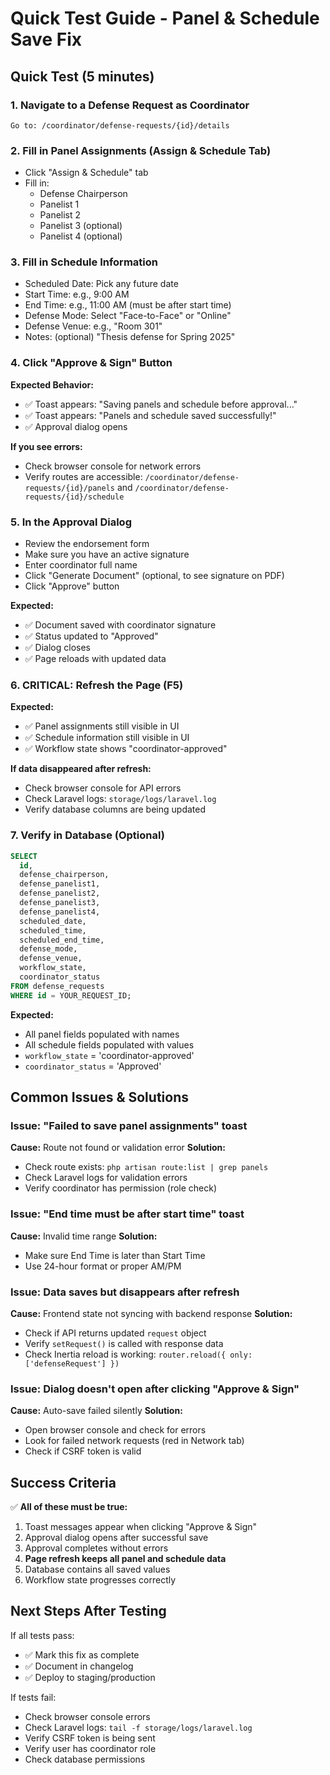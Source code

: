# Quick Test Guide - Panel & Schedule Save Fix

## Quick Test (5 minutes)

### 1. Navigate to a Defense Request as Coordinator
```
Go to: /coordinator/defense-requests/{id}/details
```

### 2. Fill in Panel Assignments (Assign & Schedule Tab)
- Click "Assign & Schedule" tab
- Fill in:
  - Defense Chairperson
  - Panelist 1
  - Panelist 2
  - Panelist 3 (optional)
  - Panelist 4 (optional)

### 3. Fill in Schedule Information
- Scheduled Date: Pick any future date
- Start Time: e.g., 9:00 AM
- End Time: e.g., 11:00 AM (must be after start time)
- Defense Mode: Select "Face-to-Face" or "Online"
- Defense Venue: e.g., "Room 301"
- Notes: (optional) "Thesis defense for Spring 2025"

### 4. Click "Approve & Sign" Button
**Expected Behavior:**
- ✅ Toast appears: "Saving panels and schedule before approval..."
- ✅ Toast appears: "Panels and schedule saved successfully!"
- ✅ Approval dialog opens

**If you see errors:**
- Check browser console for network errors
- Verify routes are accessible: `/coordinator/defense-requests/{id}/panels` and `/coordinator/defense-requests/{id}/schedule`

### 5. In the Approval Dialog
- Review the endorsement form
- Make sure you have an active signature
- Enter coordinator full name
- Click "Generate Document" (optional, to see signature on PDF)
- Click "Approve" button

**Expected:**
- ✅ Document saved with coordinator signature
- ✅ Status updated to "Approved"
- ✅ Dialog closes
- ✅ Page reloads with updated data

### 6. CRITICAL: Refresh the Page (F5)
**Expected:**
- ✅ Panel assignments still visible in UI
- ✅ Schedule information still visible in UI
- ✅ Workflow state shows "coordinator-approved"

**If data disappeared after refresh:**
- Check browser console for API errors
- Check Laravel logs: `storage/logs/laravel.log`
- Verify database columns are being updated

### 7. Verify in Database (Optional)
```sql
SELECT 
  id,
  defense_chairperson,
  defense_panelist1,
  defense_panelist2,
  defense_panelist3,
  defense_panelist4,
  scheduled_date,
  scheduled_time,
  scheduled_end_time,
  defense_mode,
  defense_venue,
  workflow_state,
  coordinator_status
FROM defense_requests
WHERE id = YOUR_REQUEST_ID;
```

**Expected:**
- All panel fields populated with names
- All schedule fields populated with values
- `workflow_state` = 'coordinator-approved'
- `coordinator_status` = 'Approved'

## Common Issues & Solutions

### Issue: "Failed to save panel assignments" toast
**Cause:** Route not found or validation error
**Solution:** 
- Check route exists: `php artisan route:list | grep panels`
- Check Laravel logs for validation errors
- Verify coordinator has permission (role check)

### Issue: "End time must be after start time" toast
**Cause:** Invalid time range
**Solution:** 
- Make sure End Time is later than Start Time
- Use 24-hour format or proper AM/PM

### Issue: Data saves but disappears after refresh
**Cause:** Frontend state not syncing with backend response
**Solution:** 
- Check if API returns updated `request` object
- Verify `setRequest()` is called with response data
- Check Inertia reload is working: `router.reload({ only: ['defenseRequest'] })`

### Issue: Dialog doesn't open after clicking "Approve & Sign"
**Cause:** Auto-save failed silently
**Solution:**
- Open browser console and check for errors
- Look for failed network requests (red in Network tab)
- Check if CSRF token is valid

## Success Criteria

✅ **All of these must be true:**
1. Toast messages appear when clicking "Approve & Sign"
2. Approval dialog opens after successful save
3. Approval completes without errors
4. **Page refresh keeps all panel and schedule data**
5. Database contains all saved values
6. Workflow state progresses correctly

## Next Steps After Testing

If all tests pass:
- ✅ Mark this fix as complete
- ✅ Document in changelog
- ✅ Deploy to staging/production

If tests fail:
- Check browser console errors
- Check Laravel logs: `tail -f storage/logs/laravel.log`
- Verify CSRF token is being sent
- Verify user has coordinator role
- Check database permissions
